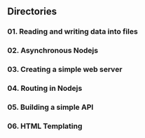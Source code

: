 ## Directories

### 01. Reading and writing data into files
### 02. Asynchronous Nodejs
### 03. Creating a simple web server
### 04. Routing in Nodejs
### 05. Building a simple API
### 06. HTML Templating